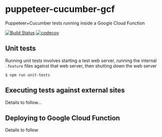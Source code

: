 # puppeteer-cucumber-gcf
Puppeteer+Cucumber tests running inside a Google Cloud Function

[![Build Status](https://dev.azure.com/monch1962/monch1962/_apis/build/status/monch1962.puppeteer-cucumber-gcf?branchName=master)](https://dev.azure.com/monch1962/monch1962/_build/latest?definitionId=4&branchName=master)
[![codecov](https://codecov.io/gh/monch1962/puppeteer-cucumber-gcf/branch/master/graph/badge.svg)](https://codecov.io/gh/monch1962/puppeteer-cucumber-gcf)

## Unit tests
Running unit tests involves starting a test web server, running the internal `.feature` files against that web server, then shutting down the web server

`$ npm run unit-tests`

## Executing tests against external sites

Details to follow...

## Deploying to Google Cloud Function

Details to follow
